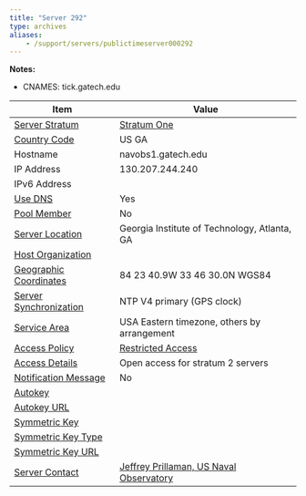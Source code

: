 ```yaml
---
title: "Server 292"
type: archives
aliases:
    - /support/servers/publictimeserver000292
---
```


**Notes:**
* CNAMES: tick.gatech.edu

| Item | Value |
| ----- | ----- |
| [Server Stratum](/support/servers/serverstratum) | [Stratum One](/support/servers/stratumonetimeservers) |
| [Country Code](/support/servers/countrycode) | US GA |
| Hostname |  navobs1.gatech.edu |
| IP Address |  130.207.244.240 |
| IPv6 Address | |
| [Use DNS](/support/servers/usedns) | Yes |
| [Pool Member](/support/servers/poolmember) | No |
| [Server Location](/support/servers/serverlocation) |  Georgia Institute of Technology, Atlanta, GA  |
| [Host Organization](/support/servers/hostorganization) | |
| [ Geographic Coordinates](/support/servers/geographiccoordinates) |  84 23 40.9W 33 46 30.0N WGS84 |
| [Server Synchronization](/support/servers/serversynchronization) |  NTP V4 primary (GPS clock)  |
| [Service Area](/support/servers/servicearea) |  USA Eastern timezone, others by arrangement |
| [Access Policy](/support/servers/accesspolicy) | [Restricted Access](/support/servers/restrictedaccess) |
| [Access Details](/support/servers/accessdetails) |  Open access for stratum 2 servers  |
| [Notification Message](/support/servers/notificationmessage) | No |
| [Autokey](/support/servers/autokey) |  |
| [Autokey URL](/support/servers/autokeyurl) | |
| [Symmetric Key](/support/servers/symmetrickey) |  |
| [Symmetric Key Type](/support/servers/symmetrickeytype) | |
| [Symmetric Key URL](/support/servers/symmetrickeyurl) | |
| [Server Contact](/support/servers/servercontact) | [ Jeffrey Prillaman, US Naval Observatory](mailto:jeffrey.prillaman@usno.navy.mil) |